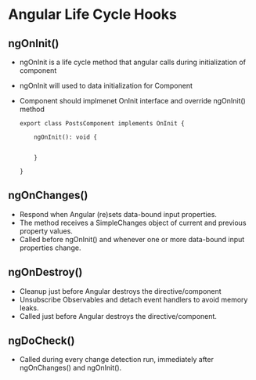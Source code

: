 # Angular Life Cycle Hooks


## ngOnInit()


-	ngOnInit is a life cycle method that angular calls during initialization of component
-	ngOnInit will used to data initialization for Component
-	Component should implmenet OnInit interface and override ngOnInit() method

		
		
		export class PostsComponent implements OnInit {
		
			ngOnInit(): void {
			
			
			}
		
		}
		
##	ngOnChanges()


-	Respond when Angular (re)sets data-bound input properties. 
-	The method receives a SimpleChanges object of current and previous property values.
-	Called before ngOnInit() and whenever one or more data-bound input properties change.



##	ngOnDestroy()

-	Cleanup just before Angular destroys the directive/component
-	Unsubscribe Observables and detach event handlers to avoid memory leaks.
-	Called just before Angular destroys the directive/component.

##	ngDoCheck()

-	Called during every change detection run, immediately after ngOnChanges() and ngOnInit().

